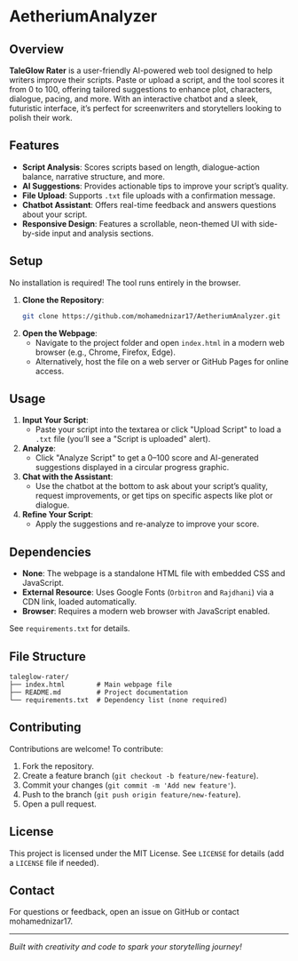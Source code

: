 # AetheriumAnalyzer

## Overview
**TaleGlow Rater** is a user-friendly AI-powered web tool designed to help writers improve their scripts. Paste or upload a script, and the tool scores it from 0 to 100, offering tailored suggestions to enhance plot, characters, dialogue, pacing, and more. With an interactive chatbot and a sleek, futuristic interface, it’s perfect for screenwriters and storytellers looking to polish their work.

## Features
- **Script Analysis**: Scores scripts based on length, dialogue-action balance, narrative structure, and more.
- **AI Suggestions**: Provides actionable tips to improve your script’s quality.
- **File Upload**: Supports `.txt` file uploads with a confirmation message.
- **Chatbot Assistant**: Offers real-time feedback and answers questions about your script.
- **Responsive Design**: Features a scrollable, neon-themed UI with side-by-side input and analysis sections.

## Setup
No installation is required! The tool runs entirely in the browser.

1. **Clone the Repository**:
   ```bash
   git clone https://github.com/mohamednizar17/AetheriumAnalyzer.git
   ```
2. **Open the Webpage**:
   - Navigate to the project folder and open `index.html` in a modern web browser (e.g., Chrome, Firefox, Edge).
   - Alternatively, host the file on a web server or GitHub Pages for online access.

## Usage
1. **Input Your Script**:
   - Paste your script into the textarea or click "Upload Script" to load a `.txt` file (you’ll see a "Script is uploaded" alert).
2. **Analyze**:
   - Click "Analyze Script" to get a 0–100 score and AI-generated suggestions displayed in a circular progress graphic.
3. **Chat with the Assistant**:
   - Use the chatbot at the bottom to ask about your script’s quality, request improvements, or get tips on specific aspects like plot or dialogue.
4. **Refine Your Script**:
   - Apply the suggestions and re-analyze to improve your score.

## Dependencies
- **None**: The webpage is a standalone HTML file with embedded CSS and JavaScript.
- **External Resource**: Uses Google Fonts (`Orbitron` and `Rajdhani`) via a CDN link, loaded automatically.
- **Browser**: Requires a modern web browser with JavaScript enabled.

See `requirements.txt` for details.

## File Structure
```
taleglow-rater/
├── index.html        # Main webpage file
├── README.md         # Project documentation
└── requirements.txt  # Dependency list (none required)
```

## Contributing
Contributions are welcome! To contribute:
1. Fork the repository.
2. Create a feature branch (`git checkout -b feature/new-feature`).
3. Commit your changes (`git commit -m 'Add new feature'`).
4. Push to the branch (`git push origin feature/new-feature`).
5. Open a pull request.

## License
This project is licensed under the MIT License. See `LICENSE` for details (add a `LICENSE` file if needed).

## Contact
For questions or feedback, open an issue on GitHub or contact mohamednizar17.


---

*Built with creativity and code to spark your storytelling journey!*
